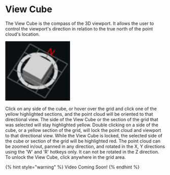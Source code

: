 # View Cube

The View Cube is the compass of the 3D viewport. It allows the user to control the viewport's direction in relation to the true north of the point cloud's location.

![](.gitbook/assets/viewcube-icon_nothing-selected.png)

Click on any side of the cube, or hover over the grid and click one of the yellow highlighted sections, and the point cloud will be oriented to that directional view. The side of the View Cube or the section of the grid that was selected will stay highlighted yellow. Double clicking on a side of the cube, or a yellow section of the grid, will lock the point cloud and viewport to that directional view. While the View Cube is locked, the selected side of the cube or section of the grid will be highlighted red. The point cloud can be zoomed in/out, panned in any direction, and rotated in the X, Y directions using the 'W' and 'R' hotkeys only. It can not be rotated in the Z direction. To unlock the View Cube, click anywhere in the grid area.

{% hint style="warning" %}
Video Coming Soon!
{% endhint %}

